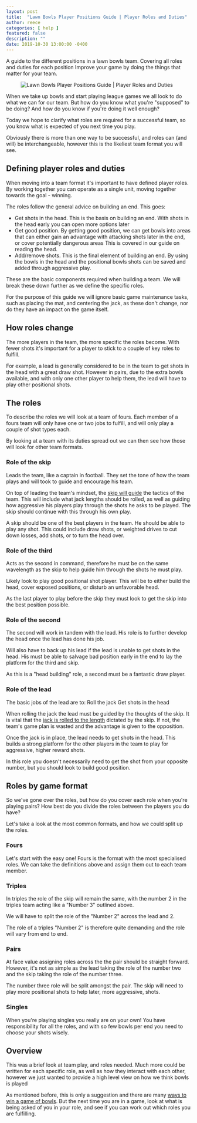 ```yaml
---
layout: post
title:  "Lawn Bowls Player Positions Guide | Player Roles and Duties"
author: reece
categories: [ help ]
featured: false
description: ""
date: 2019-10-30 13:00:00 -0400
---
```

    

<!-- wp:paragraph -->
<p xmlns="http://www.w3.org/1999/xhtml">A guide to the different positions in a lawn bowls team. Covering all roles and duties for each position Improve your game by doing the things that matter for your team.</p>
<!-- /wp:paragraph -->

<!-- wp:image {"id":291,"sizeSlug":"full","linkDestination":"none"} -->
<figure class="wp-block-image size-full"><img src="/img/posts/lawn-bowls-player-positions.jpg" alt="Lawn Bowls Player Positions Guide | Player Roles and Duties" class="wp-image-291"/></figure>
<!-- /wp:image -->

<!-- wp:paragraph -->
<p>When we take up bowls and start playing league games we all look to do what we can for our team. But how do you know what you're "supposed" to be doing? And how do you know if you're doing it well enough?</p>
<!-- /wp:paragraph -->

<!-- wp:paragraph -->
<p>Today we hope to clarify what roles are required for a successful team, so you know what is expected of you next time you play.</p>
<!-- /wp:paragraph -->

<!-- wp:paragraph -->
<p>Obviously there is more than one way to be successful, and roles can (and will) be interchangeable, however this is the likeliest team format you will see.</p>
<!-- /wp:paragraph -->

<!-- wp:heading -->
<h2><a href="#defining-player-roles-and-duties"></a>Defining player roles and duties</h2>
<!-- /wp:heading -->

<!-- wp:paragraph -->
<p>When moving into a team format it's important to have defined player roles. By working together you can operate as a single unit, moving together towards the goal - winning.</p>
<!-- /wp:paragraph -->

<!-- wp:paragraph -->
<p>The roles follow the general advice on building an end. This goes:</p>
<!-- /wp:paragraph -->

<!-- wp:list -->
<ul><li>Get shots in the head. This is the basis on building an end. With shots in the head early you can open more options later</li><li>Get good position. By getting good position, we can get bowls into areas that can either gain an advantage with attacking shots later in the end, or cover potentially dangerous areas This is covered in our guide on reading the head.</li><li>Add/remove shots. This is the final element of building an end. By using the bowls in the head and the positional bowls shots can be saved and added through aggressive play.</li></ul>
<!-- /wp:list -->

<!-- wp:paragraph -->
<p>These are the basic components required when building a team. We will break these down further as we define the specific roles.</p>
<!-- /wp:paragraph -->

<!-- wp:paragraph -->
<p>For the purpose of this guide we will ignore basic game maintenance tasks, such as placing the mat, and centering the jack, as these don't change, nor do they have an impact on the game itself.</p>
<!-- /wp:paragraph -->

<!-- wp:heading -->
<h2><a href="#how-roles-change"></a>How roles change</h2>
<!-- /wp:heading -->

<!-- wp:paragraph -->
<p>The more players in the team, the more specific the roles become. With fewer shots it's important for a player to stick to a couple of key roles to fulfill.</p>
<!-- /wp:paragraph -->

<!-- wp:paragraph -->
<p>For example, a lead is generally considered to be in the team to get shots in the head with a great draw shot. However in pairs, due to the extra bowls available, and with only one other player to help them, the lead will have to play other positional shots.</p>
<!-- /wp:paragraph -->

<!-- wp:heading -->
<h2><a href="#the-roles"></a>The roles</h2>
<!-- /wp:heading -->

<!-- wp:paragraph -->
<p>To describe the roles we will look at a team of fours. Each member of a fours team will only have one or two jobs to fulfill, and will only play a couple of shot types each.</p>
<!-- /wp:paragraph -->

<!-- wp:paragraph -->
<p>By looking at a team with its duties spread out we can then see how those will look for other team formats.</p>
<!-- /wp:paragraph -->

<!-- wp:heading {"level":3} -->
<h3><a href="#role-of-the-skip"></a>Role of the skip</h3>
<!-- /wp:heading -->

<!-- wp:paragraph -->
<p>Leads the team, like a captain in football. They set the tone of how the team plays and will took to guide and encourage his team.</p>
<!-- /wp:paragraph -->

<!-- wp:paragraph -->
<p>On top of leading the team's mindset, the <a href="https://www.jackhighbowls.com/help/lawn-bowls-tips-for-skips/">skip will guide</a> the tactics of the team. This will include what jack lengths should be rolled, as well as guiding how aggressive his players play through the shots he asks to be played. The skip should continue with this through his own play.</p>
<!-- /wp:paragraph -->

<!-- wp:paragraph -->
<p>A skip should be one of the best players in the team. He should be able to play any shot. This could include draw shots, or weighted drives to cut down losses, add shots, or to turn the head over.</p>
<!-- /wp:paragraph -->

<!-- wp:heading {"level":3} -->
<h3><a href="#role-of-the-third"></a>Role of the third</h3>
<!-- /wp:heading -->

<!-- wp:paragraph -->
<p>Acts as the second in command, therefore he must be on the same wavelength as the skip to help guide him through the shots he must play.</p>
<!-- /wp:paragraph -->

<!-- wp:paragraph -->
<p>Likely look to play good positional shot player. This will be to either build the head, cover exposed positions, or disturb an unfavorable head.</p>
<!-- /wp:paragraph -->

<!-- wp:paragraph -->
<p>As the last player to play before the skip they must look to get the skip into the best position possible.</p>
<!-- /wp:paragraph -->

<!-- wp:heading {"level":3} -->
<h3><a href="#role-of-the-second"></a>Role of the second</h3>
<!-- /wp:heading -->

<!-- wp:paragraph -->
<p>The second will work in tandem with the lead. His role is to further develop the head once the lead has done his job.</p>
<!-- /wp:paragraph -->

<!-- wp:paragraph -->
<p>Will also have to back up his lead if the lead is unable to get shots in the head. His must be able to salvage bad position early in the end to lay the platform for the third and skip.</p>
<!-- /wp:paragraph -->

<!-- wp:paragraph -->
<p>As this is a "head building" role, a second must be a fantastic draw player.</p>
<!-- /wp:paragraph -->

<!-- wp:heading {"level":3} -->
<h3><a href="#role-of-the-lead"></a>Role of the lead</h3>
<!-- /wp:heading -->

<!-- wp:paragraph -->
<p>The basic jobs of the lead are to: Roll the jack Get shots in the head</p>
<!-- /wp:paragraph -->

<!-- wp:paragraph -->
<p>When rolling the jack the lead must be guided by the thoughts of the skip. It is vital that the <a href="https://www.jackhighbowls.com/help/how-do-you-judge-the-length-of-a-jack-in-lawn-bowls-a-complete-guide/">jack is rolled to the length</a> dictated by the skip. If not, the team's game plan is wasted and the advantage is given to the opposition.</p>
<!-- /wp:paragraph -->

<!-- wp:paragraph -->
<p>Once the jack is in place, the lead needs to get shots in the head. This builds a strong platform for the other players in the team to play for aggressive, higher reward shots.</p>
<!-- /wp:paragraph -->

<!-- wp:paragraph -->
<p>In this role you doesn't necessarily need to get the shot from your opposite number, but you should look to build good position.</p>
<!-- /wp:paragraph -->

<!-- wp:heading -->
<h2><a href="#roles-by-game-format"></a>Roles by game format</h2>
<!-- /wp:heading -->

<!-- wp:paragraph -->
<p>So we've gone over the roles, but how do you cover each role when you're playing pairs? How best do you divide the roles between the players you do have?</p>
<!-- /wp:paragraph -->

<!-- wp:paragraph -->
<p>Let's take a look at the most common formats, and how we could split up the roles.</p>
<!-- /wp:paragraph -->

<!-- wp:heading {"level":3} -->
<h3><a href="#fours"></a>Fours</h3>
<!-- /wp:heading -->

<!-- wp:paragraph -->
<p>Let's start with the easy one! Fours is the format with the most specialised roles. We can take the definitions above and assign them out to each team member.</p>
<!-- /wp:paragraph -->

<!-- wp:heading {"level":3} -->
<h3><a href="#triples"></a>Triples</h3>
<!-- /wp:heading -->

<!-- wp:paragraph -->
<p>In triples the role of the skip will remain the same, with the number 2 in the triples team acting like a "Number 3" outlined above.</p>
<!-- /wp:paragraph -->

<!-- wp:paragraph -->
<p>We will have to split the role of the "Number 2" across the lead and 2.</p>
<!-- /wp:paragraph -->

<!-- wp:paragraph -->
<p>The role of a triples "Number 2" is therefore quite demanding and the role will vary from end to end.</p>
<!-- /wp:paragraph -->

<!-- wp:heading {"level":3} -->
<h3><a href="#pairs"></a>Pairs</h3>
<!-- /wp:heading -->

<!-- wp:paragraph -->
<p>At face value assigning roles across the the pair should be straight forward. However, it's not as simple as the lead taking the role of the number two and the skip taking the role of the number three.</p>
<!-- /wp:paragraph -->

<!-- wp:paragraph -->
<p>The number three role will be split amongst the pair. The skip will need to play more positional shots to help later, more aggressive, shots.</p>
<!-- /wp:paragraph -->

<!-- wp:heading {"level":3} -->
<h3><a href="#singles"></a>Singles</h3>
<!-- /wp:heading -->

<!-- wp:paragraph -->
<p>When you're playing singles you really are on your own! You have responsibility for all the roles, and with so few bowls per end you need to choose your shots wisely.</p>
<!-- /wp:paragraph -->

<!-- wp:heading -->
<h2><a href="#overview"></a>Overview</h2>
<!-- /wp:heading -->

<!-- wp:paragraph -->
<p>This was a brief look at team play, and roles needed. Much more could be written for each specific role, as well as how they interact with each other, however we just wanted to provide a high level view on how we think bowls is played</p>
<!-- /wp:paragraph -->

<!-- wp:paragraph -->
<p>As mentioned before, this is only a suggestion and there are many <a href="https://www.jackhighbowls.com/help/5-fundamental-ways-to-improve-your-lawn-bowls-delivery/">ways to win a game of bowls</a>. But the next time you are in a game, look at what is being asked of you in your role, and see if you can work out which roles you are fulfilling.</p>
<!-- /wp:paragraph -->
    